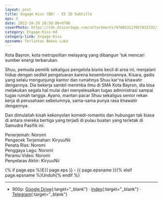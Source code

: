```yaml
---
layout: post
title: Engage Kiss (BD) - E5 ID Subtitle
eps: 5
date: 2022-10-29 20:58:00+0700
coverPhoto: https://cdn.discordapp.com/attachments/970663117057032232/1035914657166266441/mpv-shot0162.jpg
category: Engage-Kiss-bd
category-link: Engage-Kiss
epsname: Terlintas Bekas Luka
---
```


Kota Bayron, kota metropolitan melayang yang dibangun 'tuk mencari sumber energi terbarukan.

Shuu, pemuda pemilik sekaligus pengelola bisnis kecil di area ini, menjalani hidup dengan sedikit pengeluaran karena kesembronoannya.
Kisara, gadis yang selalu mengunjungi kantor dan rumahnya Shuu kar'na khawatir dengannya. Dia bekerja sambil menimba ilmu di SMA Kota Bayron, dia bisa melakukan segala hal mulai dari menyelesaikan tugas administrasi sampai tugas rumah tangga.
Ayano, mantan pacar Shuu sekaligus senior rekan kerja di perusahaan sebelumnya, sama-sama punya rasa khawatir dengannya.

Dan dimulailah kisah kekonyolan komedi-romantis dan hubungan tak biasa di antara mereka bertiga yang terjadi di pulau buatan yang terletak di Samudra Pasifik ini.

Penerjemah: Noromi<br>
Pengecek Terjemahan: KiryuuNii<br>
Penata Rias: Noromi<br>
Penggaya Lagu: Noromi<br>
Peramu Video: Noromi<br>
Penyelaras Akhir: KiryuuNii<br>

{% if page.eps %}E{{ page.eps }} - {{ page.epsname }}{% elsif page.epsname %}Unduh{% endif %}

---
- 900p: [Google Drive](https://drive.google.com/file/d/19wC8e5aJTxwP95AwATkySLE7y6PGBpGL/view?usp=share_link){:target="_blank"} &middot; [Index](https://proyek.a-1ddl.workers.dev/0:/Musim%20Panas%202022/%5BBD%5D/%5BA-1%5D%20Engage%20Kiss%20%5BBD%5D%5B900p%20TrueHD%5D/%5BA-1%5D%20Engage%20Kiss%20-%2005%20%5BBD%5D%5B900p%20TrueHD%5D%5B901230E1%5D.mkv){:target="_blank"} &middot; [Telegram](https://t.me/a1fansubweeklies/169){:target="_blank"}
